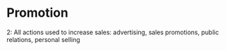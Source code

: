 # Promotion

2: All actions used to increase sales: advertising, sales promotions, public relations, personal selling